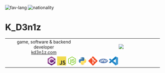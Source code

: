 ![fav-lang](https://img.shields.io/badge/favourite%20language-C%23-blueviolet)
![nationality](https://img.shields.io/badge/nationality-ukrainian-yellow)

# K_D3n1z

<table>
  <tr>
    <td align=center width=50%>
      game, software & backend developer<br>
      <a href="http://kd3n1z.com">kd3n1z.com</a>
    </td>
    <td width=50% align=center>
      <img src="https://github-readme-stats.vercel.app/api/top-langs/?username=KD3n1z&layout=compact">
    </td>
  </tr>
  <tr>
    <td align=center colspan=2>
      <img width=30 src="https://raw.githubusercontent.com/devicons/devicon/master/icons/csharp/csharp-original.svg">
      <img width=30 src="https://raw.githubusercontent.com/devicons/devicon/master/icons/javascript/javascript-original.svg">
      <img width=30 src="https://raw.githubusercontent.com/devicons/devicon/master/icons/nodejs/nodejs-original.svg">
      <img width=30 src="https://raw.githubusercontent.com/devicons/devicon/master/icons/python/python-original.svg">
      <img width=30 src="https://raw.githubusercontent.com/devicons/devicon/master/icons/git/git-original.svg">
      <img width=30 src="https://raw.githubusercontent.com/devicons/devicon/master/icons/php/php-plain.svg">
      <img width=30 src="https://raw.githubusercontent.com/devicons/devicon/master/icons/vscode/vscode-original.svg">
    </td>
  </tr>
</table>

